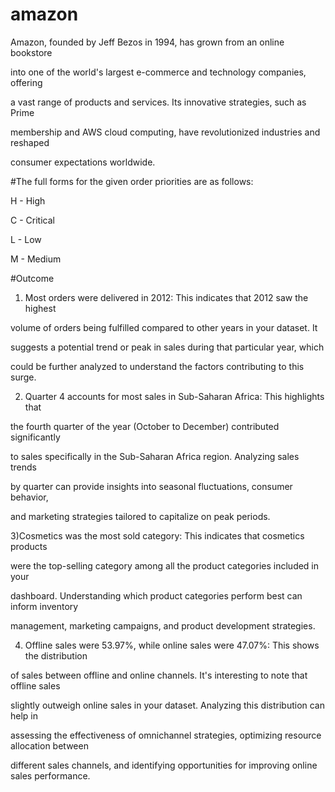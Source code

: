 # amazon


Amazon, founded by Jeff Bezos in 1994, has grown from an online bookstore

into one of the world's largest e-commerce and technology companies, offering 

a vast range of products and services. Its innovative strategies, such as Prime

membership and AWS cloud computing, have revolutionized industries and reshaped

consumer expectations worldwide.


#The full forms for the given order priorities are as follows:


H - High

C - Critical

L - Low

M - Medium

#Outcome
1) Most orders were delivered in 2012: This indicates that 2012 saw the highest 

volume of orders being fulfilled compared to other years in your dataset. It 

suggests a potential trend or peak in sales during that particular year, which

could be further analyzed to understand the factors contributing to this surge.

2) Quarter 4 accounts for most sales in Sub-Saharan Africa: This highlights that

the fourth quarter of the year (October to December) contributed significantly

to sales specifically in the Sub-Saharan Africa region. Analyzing sales trends
 
by quarter can provide insights into seasonal fluctuations, consumer behavior,

and marketing strategies tailored to capitalize on peak periods.

3)Cosmetics was the most sold category: This indicates that cosmetics products

were the top-selling category among all the product categories included in your

dashboard. Understanding which product categories perform best can inform inventory

management, marketing campaigns, and product development strategies.

4) Offline sales were 53.97%, while online sales were 47.07%: This shows the distribution

of sales between offline and online channels. It's interesting to note that offline sales 

slightly outweigh online sales in your dataset. Analyzing this distribution can help in

assessing the effectiveness of omnichannel strategies, optimizing resource allocation between

different sales channels, and identifying opportunities for improving online sales performance.
